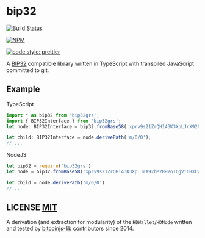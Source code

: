 # bip32
[![Build Status](https://travis-ci.org/bitcoinjs/bip32.png?branch=master)](https://travis-ci.org/bitcoinjs/bip32)

[![NPM](https://img.shields.io/npm/v/bip32.svg)](https://www.npmjs.org/package/bip32)

[![code style: prettier](https://img.shields.io/badge/code_style-prettier-ff69b4.svg?style=flat-square)](https://github.com/prettier/prettier)

A [BIP32](https://github.com/bitcoin/bips/blob/master/bip-0032.mediawiki) compatible library written in TypeScript with transpiled JavaScript committed to git.


## Example

TypeScript

``` typescript
import * as bip32 from 'bip32grs';
import { BIP32Interface } from 'bip32grs';
let node: BIP32Interface = bip32.fromBase58('xprv9s21ZrQH143K3XpLJrX92hM28H2o1CgVi6HXCWGBXtMkHxSkpxiFcnmzjy5qNyi3QUfSVXXapRT8St3wyLbWux9JysZZgvmvQZ75FUqrakP');

let child: BIP32Interface = node.derivePath('m/0/0');
// ...
```

NodeJS

``` javascript
let bip32 = require('bip32grs')
let node = bip32.fromBase58('xprv9s21ZrQH143K3XpLJrX92hM28H2o1CgVi6HXCWGBXtMkHxSkpxiFcnmzjy5qNyi3QUfSVXXapRT8St3wyLbWux9JysZZgvmvQZ75FUqrakP')

let child = node.derivePath('m/0/0')
// ...
```

## LICENSE [MIT](LICENSE)
A derivation (and extraction for modularity) of the `HDWallet`/`HDNode` written and tested by [bitcoinjs-lib](https://github.com/bitcoinjs/bitcoinjs-lib) contributors since 2014.
